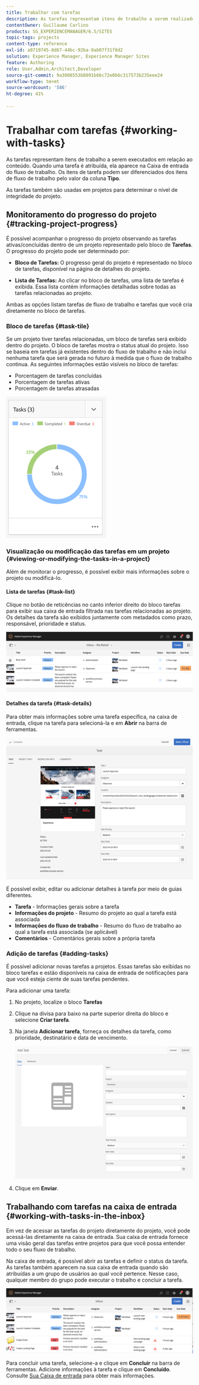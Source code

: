 ```yaml
---
title: Trabalhar com tarefas
description: As tarefas representam itens de trabalho a serem realizados no conteúdo e são usadas nos projetos para determinar a percentagem de conclusão das tarefas atuais
contentOwner: Guillaume Carlino
products: SG_EXPERIENCEMANAGER/6.5/SITES
topic-tags: projects
content-type: reference
exl-id: a0719745-8d67-44bc-92ba-9ab07f31f8d2
solution: Experience Manager, Experience Manager Sites
feature: Authoring
role: User,Admin,Architect,Developer
source-git-commit: 9a3008553b8091b66c72e0b6c317573b235eee24
workflow-type: tm+mt
source-wordcount: '586'
ht-degree: 41%

---
```



# Trabalhar com tarefas {#working-with-tasks}

As tarefas representam itens de trabalho a serem executados em relação ao conteúdo. Quando uma tarefa é atribuída, ela aparece na Caixa de entrada do fluxo de trabalho. Os itens de tarefa podem ser diferenciados dos itens de fluxo de trabalho pelo valor da coluna **Tipo**.

As tarefas também são usadas em projetos para determinar o nível de integridade do projeto.

## Monitoramento do progresso do projeto {#tracking-project-progress}

É possível acompanhar o progresso do projeto observando as tarefas ativas/concluídas dentro de um projeto representado pelo bloco de **Tarefas**. O progresso do projeto pode ser determinado por:

* **Bloco de Tarefas:** O progresso geral do projeto é representado no bloco de tarefas, disponível na página de detalhes do projeto.

* **Lista de Tarefas:** Ao clicar no bloco de tarefas, uma lista de tarefas é exibida. Essa lista contém informações detalhadas sobre todas as tarefas relacionadas ao projeto.

Ambas as opções listam tarefas de fluxo de trabalho e tarefas que você cria diretamente no bloco de tarefas.

### Bloco de tarefas {#task-tile}

Se um projeto tiver tarefas relacionadas, um bloco de tarefas será exibido dentro do projeto. O bloco de tarefas mostra o status atual do projeto. Isso se baseia em tarefas já existentes dentro do fluxo de trabalho e não inclui nenhuma tarefa que será gerada no futuro à medida que o fluxo de trabalho continua. As seguintes informações estão visíveis no bloco de tarefas:

* Porcentagem de tarefas concluídas
* Porcentagem de tarefas ativas
* Porcentagem de tarefas atrasadas

![Bloco de tarefas](assets/project-tile-tasks.png)

### Visualização ou modificação das tarefas em um projeto {#viewing-or-modifying-the-tasks-in-a-project}

Além de monitorar o progresso, é possível exibir mais informações sobre o projeto ou modificá-lo.

#### Lista de tarefas {#task-list}

Clique no botão de reticências no canto inferior direito do bloco tarefas para exibir sua caixa de entrada filtrada nas tarefas relacionadas ao projeto. Os detalhes da tarefa são exibidos juntamente com metadados como prazo, responsável, prioridade e status.

![Caixa de entrada de tarefa do projeto](assets/project-tasks.png)

#### Detalhes da tarefa {#task-details}

Para obter mais informações sobre uma tarefa específica, na caixa de entrada, clique na tarefa para selecioná-la e em **Abrir** na barra de ferramentas.

![Detalhes da tarefa](assets/project-task-detail.png)

É possível exibir, editar ou adicionar detalhes à tarefa por meio de guias diferentes.

* **Tarefa** - Informações gerais sobre a tarefa
* **Informações do projeto** - Resumo do projeto ao qual a tarefa está associada
* **Informações do fluxo de trabalho** - Resumo do fluxo de trabalho ao qual a tarefa está associada (se aplicável)
* **Comentários** - Comentários gerais sobre a própria tarefa

### Adição de tarefas {#adding-tasks}

É possível adicionar novas tarefas a projetos. Essas tarefas são exibidas no bloco tarefas e estão disponíveis na caixa de entrada de notificações para que você esteja ciente de suas tarefas pendentes.

Para adicionar uma tarefa:

1. No projeto, localize o bloco **Tarefas**
1. Clique na divisa para baixo na parte superior direita do bloco e selecione **Criar tarefa**.
1. Na janela **Adicionar tarefa**, forneça os detalhes da tarefa, como prioridade, destinatário e data de vencimento.

   ![Adicionando uma tarefa](assets/project-add-task.png)

1. Clique em **Enviar**.

## Trabalhando com tarefas na caixa de entrada {#working-with-tasks-in-the-inbox}

Em vez de acessar as tarefas do projeto diretamente do projeto, você pode acessá-las diretamente na caixa de entrada. Sua caixa de entrada fornece uma visão geral das tarefas entre projetos para que você possa entender todo o seu fluxo de trabalho.

Na caixa de entrada, é possível abrir as tarefas e definir o status da tarefa. As tarefas também aparecem na sua caixa de entrada quando são atribuídas a um grupo de usuários ao qual você pertence. Nesse caso, qualquer membro do grupo pode executar o trabalho e concluir a tarefa.

![Caixa de entrada](assets/project-inbox.png)

Para concluir uma tarefa, selecione-a e clique em **Concluir** na barra de ferramentas. Adicione informações à tarefa e clique em **Concluído**. Consulte [Sua Caixa de entrada](/help/sites-authoring/inbox.md) para obter mais informações.
